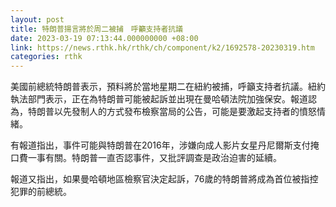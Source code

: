 ```yaml
---
layout: post
title: 特朗普揚言將於周二被捕　呼籲支持者抗議
date: 2023-03-19 07:13:44.000000000 +08:00
link: https://news.rthk.hk/rthk/ch/component/k2/1692578-20230319.htm
categories: rthk
---
```


美國前總統特朗普表示，預料將於當地星期二在紐約被捕，呼籲支持者抗議。紐約執法部門表示，正在為特朗普可能被起訴並出現在曼哈頓法院加強保安。報道認為，特朗普以先發制人的方式發布檢察當局的公告，可能是要激起支持者的憤怒情緒。

有報道指出，事件可能與特朗普在2016年，涉嫌向成人影片女星丹尼爾斯支付掩口費一事有關。特朗普一直否認事件，又批評調查是政治迫害的延續。

報道又指出，如果曼哈頓地區檢察官決定起訴，76歲的特朗普將成為首位被指控犯罪的前總統。
 
